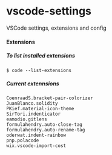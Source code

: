 # vscode-settings
VSCode settings, extensions and config


#### Extensions
##### To list installed extensions
```$ code --list-extensions```

##### Current extennsions

```
CoenraadS.bracket-pair-colorizer
JuanBlanco.solidity
PKief.material-icon-theme
SirTori.indenticator
eamodio.gitlens
formulahendry.auto-close-tag
formulahendry.auto-rename-tag
oderwat.indent-rainbow
pnp.polacode
wix.vscode-import-cost
```
